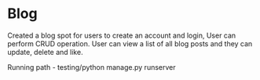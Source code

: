 # Blog
Created a blog spot for users to create an account and login, User can perform CRUD operation.
User can view a list of all blog posts and they can update, delete and like.


Running path - testing/python manage.py runserver

